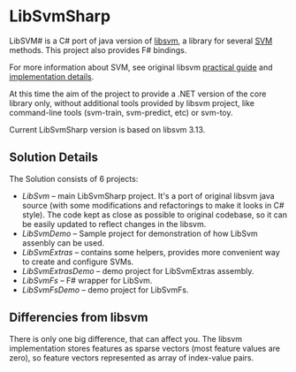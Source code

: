 LibSvmSharp
===========

LibSVM# is a C# port of java version of [libsvm](http://www.csie.ntu.edu.tw/~cjlin/libsvm/), a library for several [SVM](http://en.wikipedia.org/wiki/Support_vector_machine) methods. This project also provides F# bindings.

For more information about SVM, see original libsvm [practical guide](http://www.csie.ntu.edu.tw/~cjlin/papers/guide/guide.pdf) and [implementation details](http://www.csie.ntu.edu.tw/~cjlin/papers/libsvm.pdf).

At this time the aim of the project to provide a .NET version of the core library only, without additional tools provided by libsvm project, like command-line tools (svm-train, svm-predict, etc) or svm-toy.

Current LibSvmSharp version is based on libsvm 3.13.


Solution Details
----------------

The Solution consists of 6 projects:

* *LibSvm* &ndash; main LibSvmSharp project. It's a port of original libsvm java source (with some modifications and refactorings to make it looks in C# style). The code kept as close as possible to original codebase, so it can be easily updated to reflect changes in the libsvm.
* *LibSvmDemo* &ndash; Sample project for demonstration of how LibSvm assenbly can be used.
* *LibSvmExtras* &ndash; contains some helpers, provides more convenient way to create and configure SVMs.
* *LibSvmExtrasDemo* &ndash; demo project for LibSvmExtras assembly.
* *LibSvmFs* &ndash; F# wrapper for LibSvm.
* *LibSvmFsDemo* &ndash; demo project for LibSvmFs.

## Differencies from libsvm
There is only one big difference, that can affect you. The libsvm implementation stores features as sparse vectors (most feature values are zero), so feature vectors represented as array of index-value pairs.
